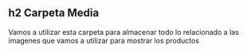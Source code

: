 ## h2 Carpeta Media

Vamos a utilizar esta carpeta para almacenar todo lo relacionado a las imagenes que vamos a utilizar para mostrar los productos